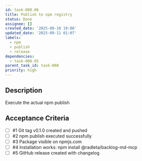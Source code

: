 ```yaml
---
id: task-008.06
title: Publish to npm registry
status: Done
assignee: []
created_date: '2025-09-10 19:08'
updated_date: '2025-09-11 01:07'
labels:
  - npm
  - publish
  - release
dependencies:
  - task-008.05
parent_task_id: task-008
priority: high
---
```


## Description

Execute the actual npm publish

## Acceptance Criteria
<!-- AC:BEGIN -->
- [ ] #1 Git tag v0.1.0 created and pushed
- [ ] #2 npm publish executed successfully
- [ ] #3 Package visible on npmjs.com
- [ ] #4 Installation works: npm install @radleta/backlog-md-mcp
- [ ] #5 GitHub release created with changelog
<!-- AC:END -->
